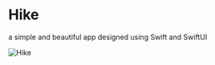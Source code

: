 # Hike
a simple and beautiful app designed using Swift and SwiftUI

![Hike](https://github.com/AmirVahedix/Hike/assets/61597931/24056fab-2280-40af-9a85-5a6bf07dcd07)
